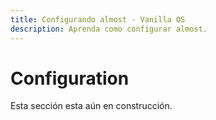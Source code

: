 ```yaml
---
title: Configurando almost - Vanilla OS
description: Aprenda como configurar almost.
---
```


# Configuration

Esta sección esta aún en construcción.
